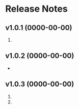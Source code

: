 Release Notes
=====

v1.0.1 (0000-00-00)
------
1.

v1.0.2 (0000-00-00)
------
* 

v1.0.3 (0000-00-00)
------
1.
2.
